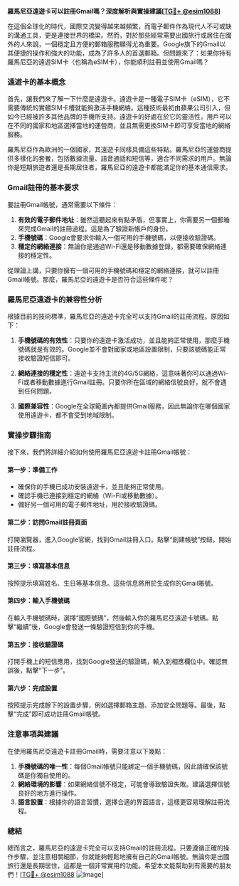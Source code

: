 **羅馬尼亞遠遊卡可以註冊Gmail嗎？深度解析與實操建議[[TG💪+ @esim1088](https://t.me/s/esim1088)]**

在這個全球化的時代，國際交流變得越來越頻繁，而電子郵件作為現代人不可或缺的溝通工具，更是連接世界的橋梁。然而，對於那些經常需要出國旅行或居住在國外的人來說，一個穩定且方便的郵箱服務顯得尤為重要。Google旗下的Gmail以其便捷的操作和強大的功能，成為了許多人的首選郵箱。但問題來了：如果你持有羅馬尼亞的遠遊SIM卡（也稱為eSIM卡），你能順利註冊並使用Gmail嗎？

### 遠遊卡的基本概念

首先，讓我們來了解一下什麼是遠遊卡。遠遊卡是一種電子SIM卡（eSIM），它不需要傳統的實體SIM卡槽就能夠激活手機網絡。這種技術最初由蘋果公司引入，但如今已經被許多其他品牌的手機所支持。遠遊卡的好處在於它的靈活性，用戶可以在不同的國家和地區選擇當地的運營商，並且無需更換SIM卡即可享受當地的網絡服務。

羅馬尼亞作為歐洲的一個國家，其遠遊卡同樣具備這些特點。羅馬尼亞的運營商提供多樣化的套餐，包括數據流量、語音通話和短信等，適合不同需求的用戶。無論你是短期旅遊者還是長期居住者，羅馬尼亞的遠遊卡都能滿足你的基本通信需求。

### Gmail註冊的基本要求

要註冊Gmail帳號，通常需要以下條件：

1. **有效的電子郵件地址**：雖然這聽起來有點矛盾，但事實上，你需要另一個郵箱來完成Gmail的註冊過程。這是為了驗證新帳戶的身份。
2. **手機號碼**：Google會要求你輸入一個可用的手機號碼，以便接收驗證碼。
3. **穩定的網絡連接**：無論你是通過Wi-Fi還是移動數據登錄，都需要確保網絡連接的穩定性。

從理論上講，只要你擁有一個可用的手機號碼和穩定的網絡連接，就可以註冊Gmail帳號。那麼，羅馬尼亞的遠遊卡是否符合這些條件呢？

### 羅馬尼亞遠遊卡的兼容性分析

根據目前的技術標準，羅馬尼亞的遠遊卡完全可以支持Gmail的註冊流程。原因如下：

1. **手機號碼的有效性**：只要你的遠遊卡激活成功，並且能夠正常使用，那麼手機號碼就是有效的。Google並不會對國家或地區設置限制，只要該號碼能正常接收驗證短信即可。
   
2. **網絡連接的穩定性**：遠遊卡支持主流的4G/5G網絡，這意味著你可以通過Wi-Fi或者移動數據進行Gmail註冊。只要你所在區域的網絡信號良好，就不會遇到任何問題。

3. **國際兼容性**：Google在全球範圍內都提供Gmail服務，因此無論你在哪個國家使用遠遊卡，都不會受到地域限制。

### 實操步驟指南

接下來，我們將詳細介紹如何使用羅馬尼亞遠遊卡註冊Gmail帳號：

#### 第一步：準備工作
- 確保你的手機已成功安裝遠遊卡，並且能夠正常使用。
- 確認手機已連接到穩定的網絡（Wi-Fi或移動數據）。
- 備好另一個可用的電子郵件地址，用於接收驗證碼。

#### 第二步：訪問Gmail註冊頁面
打開瀏覽器，進入Google官網，找到Gmail註冊入口。點擊“創建帳號”按鈕，開始註冊流程。

#### 第三步：填寫基本信息
按照提示填寫姓名、生日等基本信息。這些信息將用於生成你的Gmail賬號。

#### 第四步：輸入手機號碼
在輸入手機號碼時，選擇“國際號碼”，然後輸入你的羅馬尼亞遠遊卡號碼。點擊“繼續”後，Google會發送一條驗證短信到你的手機。

#### 第五步：接收驗證碼
打開手機上的短信應用，找到Google發送的驗證碼，輸入到相應欄位中。確認無誤後，點擊“下一步”。

#### 第六步：完成設置
按照提示完成餘下的設置步驟，例如選擇郵箱主題、添加安全問題等。最後，點擊“完成”即可成功註冊Gmail帳號。

### 注意事項與建議

在使用羅馬尼亞遠遊卡註冊Gmail時，需要注意以下幾點：

1. **手機號碼的唯一性**：每個Gmail帳號只能綁定一個手機號碼，因此請確保該號碼是你獨自使用的。
2. **網絡環境的影響**：如果網絡信號不穩定，可能會導致驗證失敗。建議選擇信號良好的地方進行操作。
3. **語言設置**：根據你的語言習慣，選擇合適的界面語言，這樣更容易理解註冊流程。

### 總結

總而言之，羅馬尼亞的遠遊卡完全可以支持Gmail的註冊流程。只要遵循正確的操作步驟，並注意相關細節，你就能夠輕鬆地擁有自己的Gmail帳號。無論你是出國旅行還是長期居住，這都是一個非常實用的功能。希望本文能幫助到有需要的朋友們！[[TG💪+ @esim1088](https://t.me/s/esim1088) ![Image](https://i.postimg.cc/4NQfJmqS/Snipaste-2025-05-13-00-14-12.png)]